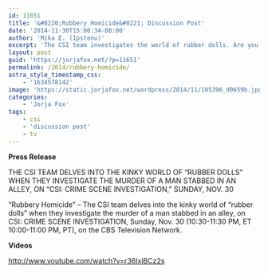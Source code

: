 ```yaml
---
id: 11651
title: '&#8220;Rubbery Homicide&#8221; Discussion Post'
date: '2014-11-30T15:00:34-08:00'
author: 'Mika E. (Ipstenu)'
excerpt: 'The CSI team investigates the world of rubber dolls. Are you going to wear that? 11/30 10:30 pm ET/ 10:00 pm PT'
layout: post
guid: 'https://jorjafox.net/?p=11651'
permalink: /2014/rubbery-homicide/
astra_style_timestamp_css:
    - '1634578142'
image: 'https://static.jorjafox.net/wordpress/2014/11/105396_d0659b.jpg'
categories:
    - 'Jorja Fox'
tags:
    - csi
    - 'discussion post'
    - tv
---
```


<strong>Press Release</strong>

THE CSI TEAM DELVES INTO THE KINKY WORLD OF “RUBBER DOLLS” WHEN THEY INVESTIGATE THE MURDER OF A MAN STABBED IN AN ALLEY, ON “CSI: CRIME SCENE INVESTIGATION,” SUNDAY, NOV. 30

“Rubbery Homicide” – The CSI team delves into the kinky world of “rubber dolls” when they investigate the murder of a man stabbed in an alley, on CSI: CRIME SCENE INVESTIGATION, Sunday, Nov. 30 (10:30-11:30 PM, ET 10:00-11:00 PM, PT), on the CBS Television Network.

<strong>Videos</strong>

http://www.youtube.com/watch?v=r36IxjBCz2s